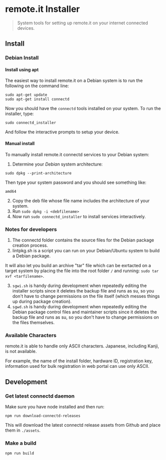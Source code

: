 # remote.it Installer

> System tools for setting up remote.it on your internet connected devices.

## Install

### Debian Install

#### Install using apt

The easiest way to install remote.it on a Debian system is to run the following on the command line:

```
sudo apt-get update
sudo apt-get install connectd
```

Now you should have the `connectd` tools installed on your system. To run the installer, type:

```
sudo connectd_installer
```

And follow the interactive prompts to setup your device.

#### Manual install

To manually install remote.it connectd services to your Debian system:

1. Determine your _Debian_ system architecture:

```shell
sudo dpkg --print-architecture
```

Then type your system password and you should see something like:

```
amd64
```

2. Copy the deb file whose file name includes the architecture of your system.
3. Run `sudo dpkg -i <debfilename>`
4. Now run `sudo connectd_installer` to install services interactively.

### Notes for developers

1. The connectd folder contains the source files for the Debian package creation process.
2. lintpkg.sh is a script you can run on your Debian/Ubuntu system to build a Debian package.

It will also let you build an archive "tar" file which can be exrtacted on a target system by placing the file into the root folder `/` and running: `sudo tar xvf <tarfilename>`.

3. `sgwi.sh` is handy during development when repeatedly editing the installer scripts since it deletes the backup file and runs as su, so you don't have to change permissions on the file itself (which messes things up during package
   creation).
4. `sgwd.sh` is handy during development when repeatedly editing the Debian package control files and maintainer scripts since it deletes the backup file and runs as su, so you don't have to change permissions on the files themselves.

### Available Characters

remote.it is able to handle only ASCII characters. Japanese, including Kanji, is not available.

For example, the name of the install folder, hardware ID, registration key, information used for bulk registration in web portal can use only ASCII.

## Development

### Get latest connectd daemon

Make sure you have node installed and then run:

```shell
npm run download-connectd-releases
```

This will download the latest connectd release assets from Github and place them in `./assets`.

### Make a build

```shell
npm run build
```
